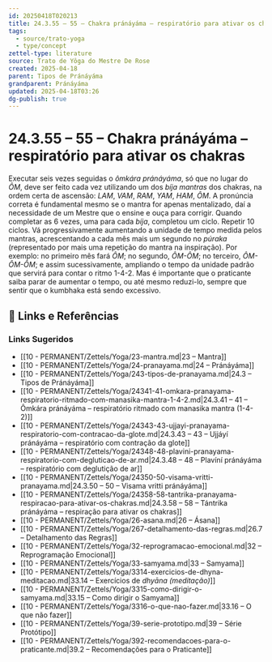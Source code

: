 ```yaml
---
id: 20250418T020213
title: 24.3.55 – 55 – Chakra pránáyáma – respiratório para ativar os chakras
tags:
  - source/trato-yoga
  - type/concept
zettel-type: literature
source: Trato de Yôga do Mestre De Rose
created: 2025-04-18
parent: Tipos de Pránáyáma
grandparent: Pránáyáma
updated: 2025-04-18T03:26
dg-publish: true
---
```


# 24.3.55 – 55 – Chakra pránáyáma – respiratório para ativar os chakras

Executar seis vezes seguidas o *ômkára pránáyáma*, só que no lugar do *ÔM*, deve ser feito cada vez utilizando um dos *bíja mantras* dos chakras, na ordem certa de ascensão: *LAM*, *VAM*, *RAM*, *YAM*, *HAM*, *ÔM*. A pronúncia correta é fundamental mesmo se o mantra for apenas mentalizado, daí a necessidade de um Mestre que o ensine e ouça para corrigir. Quando completar as 6 vezes, uma para cada *bíja*, completou um ciclo. Repetir 10 ciclos. Vá progressivamente aumentando a unidade de tempo medida pelos mantras, acrescentando a cada mês mais um segundo no *púraka* (representado por mais uma repetição do mantra na inspiração). Por exemplo: no primeiro mês fará *ÔM*; no segundo, *ÔM-ÔM*; no terceiro, *ÔM-ÔM-ÔM*; e assim sucessivamente, ampliando o tempo da unidade padrão que servirá para contar o ritmo 1-4-2. Mas é importante que o praticante saiba parar de aumentar o tempo, ou até mesmo reduzi-lo, sempre que sentir que o kumbhaka está sendo excessivo.

## 🔗 Links e Referências











### Links Sugeridos

- [[10 - PERMANENT/Zettels/Yoga/23-mantra.md\|23 – Mantra]]
- [[10 - PERMANENT/Zettels/Yoga/24-pranayama.md\|24 – Pránáyáma]]
- [[10 - PERMANENT/Zettels/Yoga/243-tipos-de-pranayama.md\|24.3 – Tipos de Pránáyáma]]
- [[10 - PERMANENT/Zettels/Yoga/24341-41-omkara-pranayama-respiratorio-ritmado-com-manasika-mantra-1-4-2.md\|24.3.41 – 41 – Ômkára pránáyáma – respiratório ritmado com manasika mantra (1-4-2)]]
- [[10 - PERMANENT/Zettels/Yoga/24343-43-ujjayi-pranayama-respiratorio-com-contracao-da-glote.md\|24.3.43 – 43 – Ujjáyí pránáyáma – respiratório com contração da glote]]
- [[10 - PERMANENT/Zettels/Yoga/24348-48-plavini-pranayama-respiratorio-com-degluticao-de-ar.md\|24.3.48 – 48 – Plavíní pránáyáma – respiratório com deglutição de ar]]
- [[10 - PERMANENT/Zettels/Yoga/24350-50-visama-vritti-pranayama.md\|24.3.50 – 50 – Visama vritti pránáyáma]]
- [[10 - PERMANENT/Zettels/Yoga/24358-58-tantrika-pranayama-respiracao-para-ativar-os-chakras.md\|24.3.58 – 58 – Tántrika pránáyáma – respiração para ativar os chakras]]
- [[10 - PERMANENT/Zettels/Yoga/26-asana.md\|26 – Ásana]]
- [[10 - PERMANENT/Zettels/Yoga/267-detalhamento-das-regras.md\|26.7 – Detalhamento das Regras]]
- [[10 - PERMANENT/Zettels/Yoga/32-reprogramacao-emocional.md\|32 – Reprogramação Emocional]]
- [[10 - PERMANENT/Zettels/Yoga/33-samyama.md\|33 – Samyama]]
- [[10 - PERMANENT/Zettels/Yoga/3314-exercicios-de-dhyna-meditacao.md\|33.14 – Exercícios de *dhyāna (meditação)*]]
- [[10 - PERMANENT/Zettels/Yoga/3315-como-dirigir-o-samyama.md\|33.15 – Como dirigir o Samyama]]
- [[10 - PERMANENT/Zettels/Yoga/3316-o-que-nao-fazer.md\|33.16 – O que não fazer]]
- [[10 - PERMANENT/Zettels/Yoga/39-serie-prototipo.md\|39 – Série Protótipo]]
- [[10 - PERMANENT/Zettels/Yoga/392-recomendacoes-para-o-praticante.md\|39.2 – Recomendações para o Praticante]]